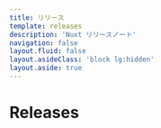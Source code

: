 ```yaml
---
title: リリース
template: releases
description: 'Nuxt リリースノート'
navigation: false
layout.fluid: false
layout.asideClass: 'block lg:hidden'
layout.aside: true
---
```


# Releases
